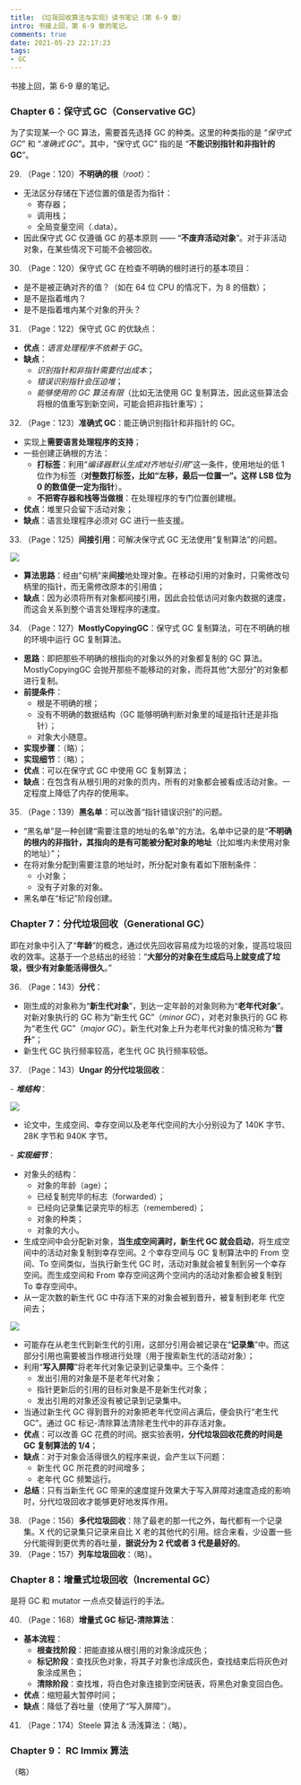 ```yaml
---
title: 《垃圾回收算法与实现》读书笔记（第 6-9 章）
intro: 书接上回，第 6-9 章的笔记。
comments: true
date: 2021-05-23 22:17:23
tags:
- GC
---
```


书接上回，第 6-9 章的笔记。

### Chapter 6：保守式 GC（Conservative GC）

为了实现某一个 GC 算法，需要首先选择 GC 的种类。这里的种类指的是 “*保守式 GC*” 和 “*准确式 GC*”。其中，“保守式 GC” 指的是 “**不能识别指针和非指针的 GC**”。

29. （Page：120）**不明确的根**（*root*）：

* 无法区分存储在下述位置的值是否为指针：
  * 寄存器；
  * 调用栈；
  * 全局变量空间（.data）。
* 因此保守式 GC 仅遵循 GC 的基本原则 —— “**不废弃活动对象**”。对于非活动对象，在某些情况下可能不会被回收。

30. （Page：120）保守式 GC 在检查不明确的根时进行的基本项目：

* 是不是被正确对齐的值？（如在 64 位 CPU 的情况下，为 8 的倍数）；
* 是不是指着堆内？
* 是不是指着堆内某个对象的开头？

31. （Page：122）保守式 GC 的优缺点：

* **优点**：*语言处理程序不依赖于 GC*。
* **缺点**：
  * *识别指针和非指针需要付出成本*；
  * *错误识别指针会压迫堆*；
  * *能够使用的 GC 算法有限*（比如无法使用 GC 复制算法，因此这些算法会将根的值重写到新空间，可能会把非指针重写）；

32. （Page：123）**准确式 GC**：能正确识别指针和非指针的 GC。

* 实现上**需要语言处理程序的支持**；
* 一些创建正确根的方法：
  * **打标签**：利用“*编译器默认生成对齐地址引用*”这一条件，使用地址的低 1 位作为标签（**对整数打标签，比如“左移，最后一位置一”。这样 LSB 位为 0 的数值便一定为指针**）。
  * **不把寄存器和栈等当做根**：在处理程序的专门位置创建根。
* **优点**：堆里只会留下活动对象；
* **缺点**：语言处理程序必须对 GC 进行一些支援。

33. （Page：125）**间接引用**：可解决保守式 GC 无法使用“复制算法”的问题。

![](1.png)

* **算法思路**：经由“句柄”来**间接**地处理对象。在移动引用的对象时，只需修改句柄里的指针，而无需修改原本的引用值；
* **缺点**：因为必须将所有对象都间接引用，因此会拉低访问对象内数据的速度，而这会关系到整个语言处理程序的速度。

34. （Page：127）**MostlyCopyingGC**：保守式 GC 复制算法，可在不明确的根的环境中运行 GC 复制算法。

* **思路**：即把那些不明确的根指向的对象以外的对象都复制的 GC 算法。MostlyCopyingGC 会抛开那些不能移动的对象，而将其他“大部分”的对象都进行复制。
* **前提条件**：
  * 根是不明确的根；
  * 没有不明确的数据结构（GC 能够明确判断对象里的域是指针还是非指针）；
  * 对象大小随意。
* **实现步骤**：（略）；
* **实现细节**：（略）；
* **优点**：可以在保守式 GC 中使用 GC 复制算法；
* **缺点**：在包含有从根引用的对象的页内，所有的对象都会被看成活动对象。一定程度上降低了内存的使用率。

35. （Page：139）**黑名单**：可以改善“指针错误识别”的问题。

* “黑名单”是一种创建“需要注意的地址的名单”的方法。名单中记录的是“**不明确的根内的非指针，其指向的是有可能被分配对象的地址**（比如堆内未使用对象的地址）”；
* 在将对象分配到需要注意的地址时，所分配对象有着如下限制条件：
  * 小对象；
  * 没有子对象的对象。
* 黑名单在“标记”阶段创建。

### Chapter 7：分代垃圾回收（Generational GC）

即在对象中引入了“**年龄**”的概念，通过优先回收容易成为垃圾的对象，提高垃圾回收的效率。这基于一个总结出的经验：“**大部分的对象在生成后马上就变成了垃圾，很少有对象能活得很久**。”

36. （Page：143）**分代**：

* 刚生成的对象称为“**新生代对象**”，到达一定年龄的对象则称为“**老年代对象**”。对新对象执行的 GC 称为“新生代 GC”（*minor GC*），对老对象执行的 GC 称为“老生代 GC”（*major GC*）。新生代对象上升为老年代对象的情况称为“**晋升**”；
* 新生代 GC 执行频率较高，老生代 GC 执行频率较低。

37. （Page：143）**Ungar 的分代垃圾回收**：

\- ***堆结构***：

![](2.png)

* 论文中，生成空间、幸存空间以及老年代空间的大小分别设为了 140K 字节、28K 字节和 940K 字节。

\- ***实现细节***：

* 对象头的结构：
  * 对象的年龄（age）；
  * 已经复制完毕的标志（forwarded）；
  * 已经向记录集记录完毕的标志（remembered）；
  * 对象的种类；
  * 对象的大小。
* 生成空间中会分配新对象，**当生成空间满时，新生代 GC 就会启动**，将生成空间中的活动对象复制到幸存空间。2 个幸存空间与 GC 复制算法中的 From 空间、To 空间类似，当执行新生代 GC 时，活动对象就会被复制到另一个幸存空间。而生成空间和 From 幸存空间这两个空间内的活动对象都会被复制到 To 幸存空间中。
* 从一定次数的新生代 GC 中存活下来的对象会被到晋升，被复制到老年 代空间去；

![](3.png)

* 可能存在从老生代到新生代的引用，这部分引用会被记录在“**记录集**”中。而这部分引用也需要被当作根进行处理（用于搜索新生代的活动对象）；
* 利用“**写入屏障**”将老年代对象记录到记录集中。三个条件：
  * 发出引用的对象是不是老年代对象；
  * 指针更新后的引用的目标对象是不是新生代对象；
  * 发出引用的对象还没有被记录到记录集中。
* 当通过新生代 GC 得到晋升的对象把老年代空间占满后，便会执行“老生代 GC”。通过 GC 标记-清除算法清除老生代中的非存活对象。
* **优点**：可以改善 GC 花费的时间。据实验表明，**分代垃圾回收花费的时间是 GC 复制算法的 1/4**；
* **缺点**：对于对象会活得很久的程序来说，会产生以下问题：
  * 新生代 GC 所花费的时间增多；
  * 老年代 GC 频繁运行。
* **总结**：只有当新生代 GC 带来的速度提升效果大于写入屏障对速度造成的影响时，分代垃圾回收才能够更好地发挥作用。

38. （Page：156）**多代垃圾回收**：除了最老的那一代之外，每代都有一个记录集。X 代的记录集只记录来自比 X 老的其他代的引用。综合来看，少设置一些分代能得到更优秀的吞吐量，**据说分为 2 代或者 3 代是最好的**。
39. （Page：157）**列车垃圾回收**：（略）。

### Chapter 8：增量式垃圾回收（Incremental GC）

是将 GC 和 mutator 一点点交替运行的手法。

40. （Page：168）**增量式 GC 标记-清除算法**：

* **基本流程**：
  * **根查找阶段**：把能直接从根引用的对象涂成灰色；
  * **标记阶段**：查找灰色对象，将其子对象也涂成灰色，查找结束后将灰色对象涂成黑色；
  * **清除阶段**：查找堆，将白色对象连接到空闲链表，将黑色对象变回白色。
* **优点**：缩短最大暂停时间；
* **缺点**：降低了吞吐量（使用了“写入屏障”）。

41. （Page：174）Steele 算法 & 汤浅算法：（略）。

### Chapter 9： RC Immix 算法

（略）
